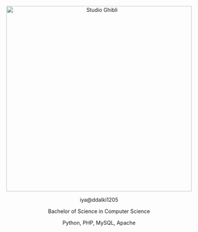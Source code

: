 <p align="center">
  <img src="https://media.giphy.com/media/ZYZEFjLzOV3fq/giphy.gif" alt="Studio Ghibli" width="500">
</p>
<p align="center">
  iya@ddalki1205
</p>
<p align="center">
  Bachelor of Science in Computer Science
</p>
<p align="center">
  Python, PHP, MySQL, Apache
</p>
<!---
ddalki1205/ddalki1205 is a ✨ special ✨ repository because its `README.md` (this file) appears on your GitHub profile.
You can click the Preview link to take a look at your changes.
--->
